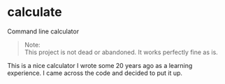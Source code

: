 # calculate
Command line calculator

> Note:<br>
> This project is not dead or abandoned. It works perfectly fine as is.

This is a nice calculator I wrote some 20 years ago as a learning experience.  I came across the code and decided to put it up.

